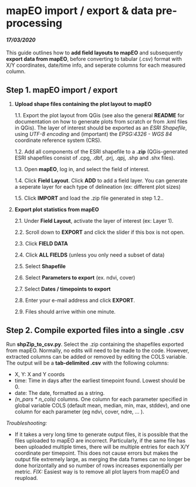 # mapEO import / export & data pre-processing
#### *17/03/2020*

This guide outlines how to **add field layouts to mapEO** and subsequently **export data from mapEO**, before converting to tabular (.csv) format with X/Y coordinates, date/time info, and seperate columns for each measured column.

## Step 1. mapEO import / export

1. **Upload shape files containing the **plot layout** to mapEO**

   1.1. Export the plot layout from QGis (see also the general **README** for documentation on how to generate plots from scratch 
   or from .kml files in QGis). The layer of interest should be exported as an *ESRI Shapefile*, using *UTF-8 encoding* and (important)
   the *EPSG:4326 - WGS 84* coordinate reference system (CRS). 

   1.2. Add all components of the ESRI shapefile to a **.zip** (QGis-generated ESRI shapefiles consist of .cpg, .dbf, .prj, .qpj, .shp 
   and .shx files).

   1.3. Open **mapEO**, log in, and select the field of interest.

   1.4. Click **Field Layout**. Click **ADD** to add a field layer. You can generate a seperate layer for each type of delineation 
   (ex: different plot sizes)

   1.5. Click **IMPORT** and load the .zip file generated in step 1.2..

2. **Export **plot statistics** from mapEO**

   2.1. Under **Field Layout**, activate the layer of interest (ex: Layer 1).
   
   2.2. Scroll down to **EXPORT** and click the slider if this box is not open.
   
   2.3. Click **FIELD DATA**
   
   2.4. Click **ALL FIELDS** (unless you only need a subset of data)
   
   2.5. Select **Shapefile** 
   
   2.6. Select **Parameters to export** (ex. ndvi, cover)
   
   2.7. Select **Dates / timepoints to export**
   
   2.8. Enter your e-mail address and click **EXPORT**.
   
   2.9. Files should arrive within one minute.

## Step 2. Compile exported files into a single .csv

Run **shpZip_to_csv.py**. Select the .zip containing the shapefiles exported from mapEO. Normally, no edits will need to be made to the code. However, extracted columns can be added or removed by editing the COLS variable. The output will be a **tab-delimited .csv** with the following columns:
   * X, Y: X and Y coords
   * time: Time in days after the earliest timepoint found. Lowest should be 0.
   * date: The date, formatted as a string.
   * *(n_pars * n_cols)* columns. One column for each parameter specified in global variable COLS (default mean, median, min, max, stddev), and one column for each parameter (eg ndvi, cover, ndre, ... ). 

   *Troubleshooting:*
   * If it takes a very long time to generate output files, it is possible that the files uploaded to mapEO are incorrect. Particularly, if the same file has been uploaded multiple times, there will be multiple entries for each X/Y coordinate per timepoint. This does not cause errors but makes the output file extremely large, as merging the data frames can no longer be done horizontally and so number of rows increases exponentially per metric. *FIX:* Easiest way is to remove all plot layers from mapEO and reupload. 